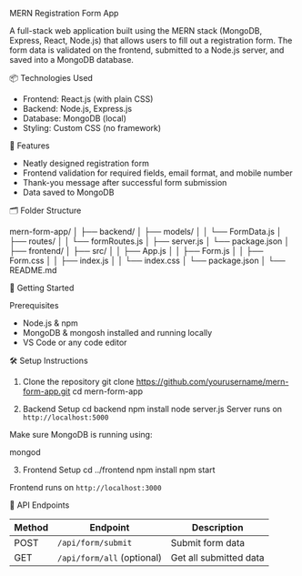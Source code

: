 
MERN Registration Form App

A full-stack web application built using the MERN stack (MongoDB, Express, React, Node.js) that allows users to fill out a registration form.
The form data is validated on the frontend, submitted to a Node.js server, and saved into a MongoDB database.


📦 Technologies Used

- Frontend: React.js (with plain CSS)
- Backend: Node.js, Express.js
- Database: MongoDB (local)
- Styling: Custom CSS (no framework)

🧾 Features

- Neatly designed registration form
- Frontend validation for required fields, email format, and mobile number
- Thank-you message after successful form submission
- Data saved to MongoDB

🗂️ Folder Structure

mern-form-app/
│
├── backend/
│   ├── models/
│   │   └── FormData.js
│   ├── routes/
│   │   └── formRoutes.js
│   ├── server.js
│   └── package.json
│
├── frontend/
│   ├── src/
│   │   ├── App.js
│   │   ├── Form.js
│   │   ├── Form.css
│   │   ├── index.js
│   │   └── index.css
│   └── package.json
│
└── README.md

🚀 Getting Started

Prerequisites

- Node.js & npm
- MongoDB & mongosh installed and running locally
- VS Code or any code editor

🛠️ Setup Instructions

1. Clone the repository
git clone https://github.com/yourusername/mern-form-app.git
cd mern-form-app

2. Backend Setup
cd backend
npm install
node server.js
Server runs on `http://localhost:5000`

Make sure MongoDB is running using:

mongod

3. Frontend Setup
cd ../frontend
npm install
npm start


Frontend runs on `http://localhost:3000`

📌 API Endpoints

| Method | Endpoint                   | Description            |
| ------ | -------------------------- | ---------------------- |
| POST   | `/api/form/submit`         | Submit form data       |
| GET    | `/api/form/all` (optional) | Get all submitted data |

